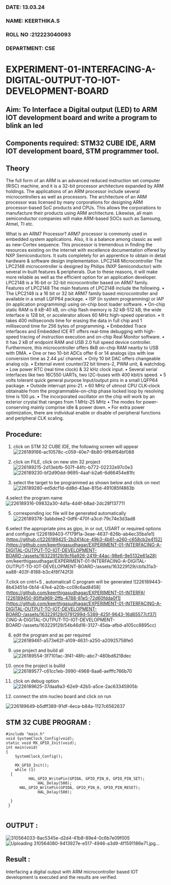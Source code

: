 ###  DATE: 13.03.24

###  NAME: KEERTHIKA.S
###  ROLL NO :212223040093
###  DEPARTMENT: CSE



# EXPERIMENT-01-INTERFACING-A-DIGITAL-OUTPUT-TO-IOT-DEVELOPMENT-BOARD

## Aim: To Interface a Digital output (LED) to ARM IOT development board and write a  program to blink an led 
## Components required: STM32 CUBE IDE, ARM IOT development board,  STM programmer tool.
## Theory 
The full form of an ARM is an advanced reduced instruction set computer (RISC) machine, and it is a 32-bit processor architecture expanded by ARM holdings. The applications of an ARM processor include several microcontrollers as well as processors. The architecture of an ARM processor was licensed by many corporations for designing ARM processor-based SoC products and CPUs. This allows the corporations to manufacture their products using ARM architecture. Likewise, all main semiconductor companies will make ARM-based SOCs such as Samsung, Atmel, TI etc.

What is an ARM7 Processor?
ARM7 processor is commonly used in embedded system applications. Also, it is a balance among classic as well as new-Cortex sequence. This processor is tremendous in finding the resources existing on the internet with excellence documentation offered by NXP Semiconductors. It suits completely for an apprentice to obtain in detail hardware & software design implementation.
LPC2148 Microcontroller
 The LPC2148 microcontroller is designed by Philips (NXP Semiconductor) with several in-built features & peripherals. Due to these reasons, it will make more reliable as well as the efficient option for an application developer. LPC2148 is a 16-bit or 32-bit microcontroller based on ARM7 family.
Features of LPC2148
The main features of LPC2148 include the following.
•	The LPC2148 is a 16 bit or 32 bit ARM7 family based microcontroller and available in a small LQFP64 package.
•	ISP (in system programming) or IAP (in application programming) using on-chip boot loader software.
•	On-chip static RAM is 8 kB-40 kB, on-chip flash memory is 32 kB-512 kB, the wide interface is 128 bit, or accelerator allows 60 MHz high-speed operation.
•	It takes 400 milliseconds time for erasing the data in full chip and 1 millisecond time for 256 bytes of programming.
•	Embedded Trace interfaces and Embedded ICE RT offers real-time debugging with high-speed tracing of instruction execution and on-chip Real Monitor software.
•	It has 2 kB of endpoint RAM and USB 2.0 full speed device controller. Furthermore, this microcontroller offers 8kB on-chip RAM nearby to USB with DMA.
•	One or two 10-bit ADCs offer 6 or 14 analogs i/ps with low conversion time as 2.44 μs/ channel.
•	Only 10 bit DAC offers changeable analog o/p.
•	External event counter/32 bit timers-2, PWM unit, & watchdog.
•	Low power RTC (real time clock) & 32 kHz clock input.
•	Several serial interfaces like two 16C550 UARTs, two I2C-buses with 400 kbit/s speed.
•	5 volts tolerant quick general purpose Input/output pins in a small LQFP64 package.
•	Outside interrupt pins-21.
•	60 MHz of utmost CPU CLK-clock obtainable from the programmable-on-chip phase locked loop by resolving time is 100 μs.
•	The incorporated oscillator on the chip will work by an exterior crystal that ranges from 1 MHz-25 MHz
•	The modes for power-conserving mainly comprise idle & power down.
•	For extra power optimization, there are individual enable or disable of peripheral functions and peripheral CLK scaling.
 
 

## Procedure:
 1. click on STM 32 CUBE IDE, the following screen will appear 
 ![226189166-ac10578c-c059-40e7-8b80-9f84f64bf088](https://github.com/keerthigasudhagar/EXPERIMENT-01-INTERFACING-A-DIGITAL-OUTPUT-TO-IOT-DEVELOPMENT-BOARD-/assets/163229129/9e2da654-a495-42d7-a8c1-ebf8c692d4d3)

 2. click on FILE, click on new stm 32 project 
![226189215-2d13ebfb-507f-44fc-b772-02232e97c0e3](https://github.com/keerthigasudhagar/EXPERIMENT-01-INTERFACING-A-DIGITAL-OUTPUT-TO-IOT-DEVELOPMENT-BOARD-/assets/163229129/f2f244ef-797b-4ee1-bf59-d3ff580baaf3)
![226189230-bf2d90dd-9695-4aaf-b2a6-6d66454e81fc](https://github.com/keerthigasudhagar/EXPERIMENT-01-INTERFACING-A-DIGITAL-OUTPUT-TO-IOT-DEVELOPMENT-BOARD-/assets/163229129/47867535-dcca-4124-b97a-44b65d01e797)

3. select the target to be programmed  as shown below and click on next 
![226189280-ed5dcf1d-dd8d-43ae-815d-491085f4863b](https://github.com/keerthigasudhagar/EXPERIMENT-01-INTERFACING-A-DIGITAL-OUTPUT-TO-IOT-DEVELOPMENT-BOARD-/assets/163229129/f099901b-8559-446b-84cd-9a647167377f)



4.select the program name 
![226189316-09832a30-4d1a-4d4f-b8ad-2dc28f137711](https://github.com/keerthigasudhagar/EXPERIMENT-01-INTERFACING-A-DIGITAL-OUTPUT-TO-IOT-DEVELOPMENT-BOARD-/assets/163229129/cad29090-50be-471c-a33d-2366680d905c)


5. corresponding ioc file will be generated automatically 
![226189378-3abbdee2-0df6-470f-a3cd-79c74e3d3ad8](https://github.com/keerthigasudhagar/EXPERIMENT-01-INTERFACING-A-DIGITAL-OUTPUT-TO-IOT-DEVELOPMENT-BOARD-/assets/163229129/5bfaedd9-995c-4e1e-ad70-8918bc380f8a)

6.select the appropriate pins as gipo, in or out, USART or required options and configure 
![226189403-f7179f1a-3eae-4637-826b-ab4ec35ba1e1](https://github.c![226189425-2b2414ce-49b3-4b61-a260-c658cb2e4152](https://github.com/keerthigasudhagar/EXPERIMENT-01-INTERFACING-A-DIGITAL-OUTPUT-TO-IOT-DEVELOPMENT-BOARD-/assets/163229129/9cf6a926-2419-44ac-98e6-9e5132e61a28)
om/keerthigasudhagar/EXPERIMENT-01-INTERFACING-A-DIGITAL-OUTPUT-TO-IOT-DEVELOPMENT-BOARD-/assets/163229129/cbfa31a3-ea88-403f-8188-b3c4f8f742f3)



7.click on cntrl+S , automaticall C program will be generated 
![226189443-8b43451d-0b14-47e4-a20b-cc09c6ad8458](https://github.com/keerthigasudhagar/EXPERIMENT-01-INTERFA![226189450-85ffa969-2ffb-4788-81e5-72d60fdda0f1](https://github.com/keerthigasudhagar/EXPERIMENT-01-INTERFACING-A-DIGITAL-OUTPUT-TO-IOT-DEVELOPMENT-BOARD-/assets/163229129/0791299d-5389-425f-9643-16d65577cf37)
CING-A-DIGITAL-OUTPUT-TO-IOT-DEVELOPMENT-BOARD-/assets/163229129/54b46d16-3127-45da-afbd-a105cc8895cc)

8. edit the program and as per required 
![226189461-a573e62f-a109-4631-a250-a20925758fe0](https://github.com/keerthigasudhagar/EXPERIMENT-01-INTERFACING-A-DIGITAL-OUTPUT-TO-IOT-DEVELOPMENT-BOARD-/assets/163229129/cf8195f7-96b9-4ad0-9c56-2ee1abfb5367)


9. use project and build all 
![226189554-3f7101ac-3f41-48fc-abc7-480bd6218dec](https://github.com/keerthigasudhagar/EXPERIMENT-01-INTERFACING-A-DIGITAL-OUTPUT-TO-IOT-DEVELOPMENT-BOARD-/assets/163229129/3f590b41-6e34-4d6b-95bf-5040bcbabe88)

10. once the project is bulild 
![226189577-c61cc1eb-3990-4968-8aa6-aefffc766b70](https://github.com/keerthigasudhagar/EXPERIMENT-01-INTERFACING-A-DIGITAL-OUTPUT-TO-IOT-DEVELOPMENT-BOARD-/assets/163229129/6a0d6bfd-8770-4e34-86a8-2c30fee89682)


11. click on debug option 
![226189625-37daa9a3-62e9-42b5-a5ce-2ac63345905b](https://github.com/keerthigasudhagar/EXPERIMENT-01-INTERFACING-A-DIGITAL-OUTPUT-TO-IOT-DEVELOPMENT-BOARD-/assets/163229129/e8c7ba94-2def-465f-b14e-dd8367d09763)


12. connect the stm nucleo board and click on run 




![226189649-b5dff389-91df-4eca-b84a-1127c6562637](https://github.com/keerthigasudhagar/EXPERIMENT-01-INTERFACING-A-DIGITAL-OUTPUT-TO-IOT-DEVELOPMENT-BOARD-/assets/163229129/8135a65a-5cad-4fa2-bedf-57057a75adfb)



## STM 32 CUBE PROGRAM :

```
#include "main.h"
void SystemClock_Config(void);
static void MX_GPIO_Init(void);
int main(void)
{
    SystemClock_Config();

    MX_GPIO_Init();
    while (1)
  {
    	  HAL_GPIO_WritePin(GPIOA, GPIO_PIN_0, GPIO_PIN_SET);
	  	  	  HAL_Delay(500);
	  HAL_GPIO_WritePin(GPIOA, GPIO_PIN_0, GPIO_PIN_RESET);
	  	  	  HAL_Delay(500);
   
  }
 }


```

## OUTPUT  :
![310564033-8ac5345e-d2d4-41b8-89e4-0c6b7e09f005](https://github.com/keerthigasudhagar/EXPERIMENT-01-INTERFACING-A-DIGITAL-OUTPUT-TO-IOT-DEVELOPMENT-BOARD-/assets/163229129/2fd98fa3-43bc-410f-a90e-419e07c73e74)
![Uploading 310564080-9413927e-e517-4946-a3d9-4f1591186e71.jpg…]()


 

 
## Result :
Interfacing a digital output with ARM microcontroller based IOT development is executed and the results are verified.
